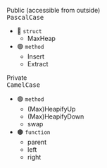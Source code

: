 Public (accessible from outside) \
<kbd>PascalCase</kbd>
- :red_circle: `struct`
  - MaxHeap
- :green_circle: `method`
  - Insert
  - Extract

Private \
<kbd>CamelCase</kbd>
- :green_circle: `method`
  - (Max)HeapifyUp
  - (Max)HeapifyDown
  - swap
- :orange_circle: `function`
  - parent
  - left
  - right
